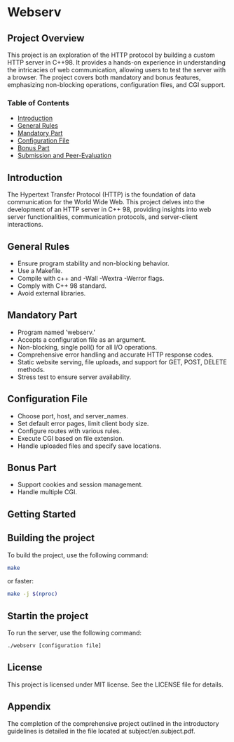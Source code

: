 # Webserv

## Project Overview

This project is an exploration of the HTTP protocol by building a custom HTTP server in C++98. It provides a hands-on experience in understanding the intricacies of web communication, allowing users to test the server with a browser. The project covers both mandatory and bonus features, emphasizing non-blocking operations, configuration files, and CGI support.

### Table of Contents
- [Introduction](#introduction)
- [General Rules](#general-rules)
- [Mandatory Part](#mandatory-part)
- [Configuration File](#configuration-file)
- [Bonus Part](#bonus-part)
- [Submission and Peer-Evaluation](#submission-and-peer-evaluation)

## Introduction

The Hypertext Transfer Protocol (HTTP) is the foundation of data communication for the World Wide Web. This project delves into the development of an HTTP server in C++ 98, providing insights into web server functionalities, communication protocols, and server-client interactions.

## General Rules

- Ensure program stability and non-blocking behavior.
- Use a Makefile.
- Compile with c++ and -Wall -Wextra -Werror flags.
- Comply with C++ 98 standard.
- Avoid external libraries.

## Mandatory Part

- Program named 'webserv.'
- Accepts a configuration file as an argument.
- Non-blocking, single poll() for all I/O operations.
- Comprehensive error handling and accurate HTTP response codes.
- Static website serving, file uploads, and support for GET, POST, DELETE methods.
- Stress test to ensure server availability.

## Configuration File

- Choose port, host, and server_names.
- Set default error pages, limit client body size.
- Configure routes with various rules.
- Execute CGI based on file extension.
- Handle uploaded files and specify save locations.

## Bonus Part

- Support cookies and session management.
- Handle multiple CGI.

## Getting Started

## Building the project

To build the project, use the following command:

```sh
make
```

or faster:


```sh
make -j $(nproc)
```

## Startin the project
To run the server, use the following command:

```sh
./webserv [configuration file]
```

## License

This project is licensed under MIT license. See the LICENSE file for details.

## Appendix

The completion of the comprehensive project outlined in the introductory guidelines is detailed in the file located at subject/en.subject.pdf.
